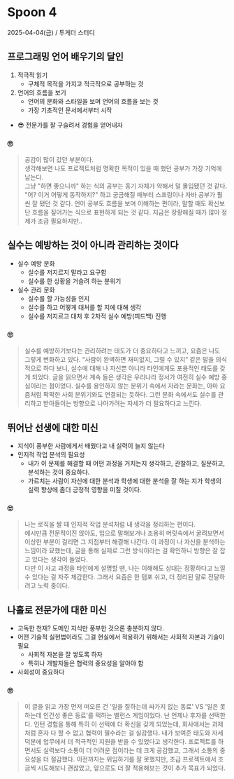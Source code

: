 # Spoon 4

2025-04-04(금) / 투게더 스터디

## 프로그래밍 언어 배우기의 달인

1. 적극적 읽기
   - 구체적 목적을 가지고 적극적으로 공부하는 것
2. 언어의 흐름을 보기
   - 언어의 문화와 스타일을 보며 언어의 흐름을 보는 것
   - 가장 기초적인 문서에서부터 시작

- 😎 전문가를 잘 구슬려서 경험을 얻어내자

### 🙄

> 공감이 많이 갔던 부분이다.  
> 생각해보면 나도 프로젝트처럼 명확한 목적이 있을 때 했던 공부가 가장 기억에 남는다.  
> 그냥 "하면 좋으니까" 하는 식의 공부는 동기 자체가 약해서 덜 몰입됐던 것 같다.  
> "어? 이거 어떻게 동작하지?" 하고 궁금해질 때부터 스프링이나 자바 공부가 훨씬 잘 됐던 것 같다.
> 언어 공부도 흐름을 보며 이해하는 편이라, 말할 때도 확신보단 흐름을 짚어가는 식으로 표현하게 되는 것 같다. 지금은 장황해질 때가 많아 정제가 조금 필요하지만..

## 실수는 예방하는 것이 아니라 관리하는 것이다

- 실수 예방 문화
  - 실수를 저지르지 말라고 요구함
  - 실수를 한 상황을 거슬려 하는 분위기
- 실수 관리 문화
  - 실수를 할 가능성을 인지
  - 실수를 하고 어떻게 대처를 할 지에 대해 생각
  - 실수를 저지르고 대처 후 2차적 실수 예방(피드백) 진행

### 🙄

> 실수를 예방하기보다는 관리하려는 태도가 더 중요하다고 느끼고, 요즘은 나도 그렇게 변화하고 있다. “사람이 완벽하면 재미없지, 그럴 수 있지” 같은 말을 의식적으로 하다 보니, 실수에 대해 나 자신뿐 아니라 타인에게도 포용적인 태도를 갖게 되었다.
> 글을 읽으면서 계속 들은 생각은 우리나라 정서가 여전히 실수 예방 중심이라는 점이었다.
> 실수를 용인하지 않는 분위기 속에서 자라는 문화는, 아마 요즘처럼 팍팍한 사회 분위기와도 연결되는 듯하다. 그런 문화 속에서도 실수를 관리하고 받아들이는 방향으로 나아가려는 자세가 더 필요하다고 느낀다.

## 뛰어난 선생에 대한 미신

- 지식이 풍부한 사람에게서 배웠다고 내 실력이 늘지 않는다
- 인지적 작업 분석의 필요성
  - 내가 이 문제를 해결할 때 어떤 과정을 거치는지 생각하고, 관찰하고, 질문하고, 분석하는 것이 중요하다.
  - 가르치는 사람이 자신에 대한 분석과 학생에 대한 분석을 잘 하는 지가 학생의 실력 향상에 좀더 긍정적 영향을 미칠 것이다.

### 🙄

> 나는 로직을 짤 때 인지적 작업 분석처럼 내 생각을 정리하는 편이다.  
> 예시만큼 전문적이진 않아도, 입으로 말해보거나 조용히 머릿속에서 굴려보면서 이상한 부분이 걸리면 그 지점부터 해결해 나간다. 이 과정이 나 자신을 분석하는 느낌이라 묘했는데, 글을 통해 실제로 그런 방식이라는 걸 확인하니 방향은 잘 잡고 있다는 생각이 들었다.  
> 다만 이 사고 과정을 타인에게 설명할 땐, 나는 이해해도 상대는 장황하다고 느낄 수 있다는 걸 자주 체감한다. 그래서 요즘은 한 템포 쉬고, 더 정리된 말로 전달하려고 노력 중이다.

## 나홀로 전문가에 대한 미신

- 고독한 천재? 도메인 지식만 풍부한 것으론 충분하지 않다.
- 어떤 기술적 실현법이라도 그걸 현실에서 적용하기 위해서는 사회적 자본과 기술이 필요
  - 사회적 자본을 잘 쌓도록 하자
  - 특히나 개발자들은 협력의 중요성을 알아야 함
- 사회성이 중요하다

### 🙄

> 이 글을 읽고 가장 먼저 떠오른 건 '일을 잘하는데 싸가지 없는 동료' VS '일은 못하는데 인간성 좋은 동료'를 택하는 밸런스 게임이었다. 난 언제나 후자를 선택한다.
> 인턴 경험을 통해 특히 이 선택에 더 확신을 갖게 되었는데, 회사에서는 과제처럼 혼자 다 할 수 없고 협력이 필수라는 걸 실감했다. 내가 보여준 태도와 자세 덕분에 업무에서 더 적극적인 지원을 받을 수 있었다고 생각한다.
> 프로젝트를 하면서도 실력보다 소통이 더 어려운 점이라는 데 크게 공감했고, 그래서 소통의 중요성을 더 절감했다. 이전까지는 위임하기를 잘 못했지만, 초급 프로젝트에서 조금씩 시도해보니 괜찮았고, 앞으로도 더 잘 적용해보는 것이 추가 목표가 되었다.
